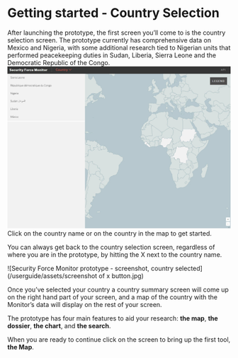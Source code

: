 # Getting started - Country Selection

After launching the prototype, the first screen you’ll come to is the country selection screen. The prototype currently has comprehensive data on Mexico and Nigeria, with some additional research tied to Nigerian units that performed peacekeeping duties in Sudan, Liberia, Sierra Leone and the Democratic Republic of the Congo. ![Security Force Monitor prototype - screenshot of world map](/userguide/assets/coutnryselection.jpg)Click on the country name or on the country in the map to get started.

You can always get back to the country selection screen, regardless of where you are in the prototype, by hitting the X next to the country name.

![Security Force Monitor prototype - screenshot, country selected](/userguide/assets/screenshot of x button.jpg)

Once you’ve selected your country a country summary screen will come up on the right hand part of your screen, and a map of the country with the Monitor’s data will display on the rest of your screen.

The prototype has four main features to aid your research: **the map**, **the dossier**, **the chart**, and **the search**.

When you are ready to continue click on the screen to bring up the first tool, **the Map**.

